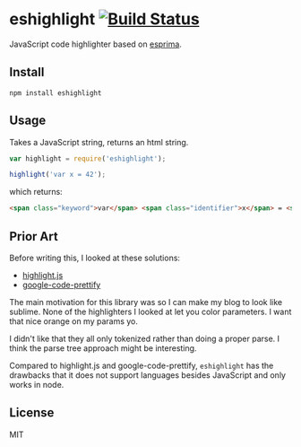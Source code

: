 # eshighlight [![Build Status](https://travis-ci.org/btford/eshighlight.png?branch=master)](https://travis-ci.org/btford/eshighlight)

JavaScript code highlighter based on [esprima](http://esprima.org/).

## Install

```
npm install eshighlight
```


## Usage

Takes a JavaScript string, returns an html string.

```javascript
var highlight = require('eshighlight');

highlight('var x = 42');
```

which returns:

```html
<span class="keyword">var</span> <span class="identifier">x</span> = <span class="numeric">42</span>
```


## Prior Art

Before writing this, I looked at these solutions:

* [highlight.js](http://highlightjs.org/)
* [google-code-prettify](https://code.google.com/p/google-code-prettify/)

The main motivation for this library was so I can make my blog to look like sublime.
None of the highlighters I looked at let you color parameters.
I want that nice orange on my params yo.

I didn't like that they all only tokenized rather than doing a proper parse.
I think the parse tree approach might be interesting.

Compared to highlight.js and google-code-prettify, `eshighlight` has the drawbacks that it does not support languages besides JavaScript and only works in node.


## License
MIT
